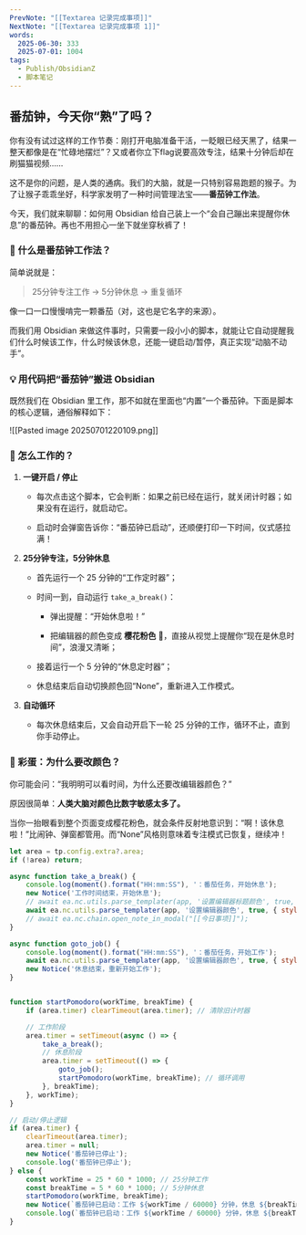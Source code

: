 ```yaml
---
PrevNote: "[[Textarea 记录完成事项]]"
NextNote: "[[Textarea 记录完成事项 1]]"
words:
  2025-06-30: 333
  2025-07-01: 1004
tags:
  - Publish/ObsidianZ
  - 脚本笔记
---
```



## 番茄钟，今天你“熟”了吗？

你有没有试过这样的工作节奏：刚打开电脑准备干活，一眨眼已经天黑了，结果一整天都像是在“忙碌地摆烂”？又或者你立下flag说要高效专注，结果十分钟后却在刷猫猫视频……

这不是你的问题，是人类的通病。我们的大脑，就是一只特别容易跑题的猴子。为了让猴子乖乖坐好，科学家发明了一种时间管理法宝——**番茄钟工作法**。

今天，我们就来聊聊：如何用 Obsidian 给自己装上一个“会自己蹦出来提醒你休息”的番茄钟。再也不用担心一坐下就坐穿秋裤了！

### 🍅 什么是番茄钟工作法？

简单说就是：

> 25分钟专注工作 → 5分钟休息 → 重复循环

像一口一口慢慢啃完一颗番茄（对，这也是它名字的来源）。

而我们用 Obsidian 来做这件事时，只需要一段小小的脚本，就能让它自动提醒我们什么时候该工作，什么时候该休息，还能一键启动/暂停，真正实现“动脑不动手”。


### 💡 用代码把“番茄钟”搬进 Obsidian


既然我们在 Obsidian 里工作，那不如就在里面也“内置”一个番茄钟。下面是脚本的核心逻辑，通俗解释如下：

![[Pasted image 20250701220109.png]]

### 🔧 怎么工作的？

1. **一键开启 / 停止**
    
    - 每次点击这个脚本，它会判断：如果之前已经在运行，就关闭计时器；如果没有在运行，就启动它。
        
    - 启动时会弹窗告诉你：“番茄钟已启动”，还顺便打印一下时间，仪式感拉满！
        
2. **25分钟专注，5分钟休息**
    
    - 首先运行一个 25 分钟的“工作定时器”；
        
    - 时间一到，自动运行 `take_a_break()`：
        
        - 弹出提醒：“开始休息啦！”
            
        - 把编辑器的颜色变成 **樱花粉色** 🌸，直接从视觉上提醒你“现在是休息时间”，浪漫又清晰；
            
    - 接着运行一个 5 分钟的“休息定时器”；
        
    - 休息结束后自动切换颜色回“None”，重新进入工作模式。
        
3. **自动循环**
    
    - 每次休息结束后，又会自动开启下一轮 25 分钟的工作，循环不止，直到你手动停止。


### 🎁 彩蛋：为什么要改颜色？

你可能会问：“我明明可以看时间，为什么还要改编辑器颜色？”

原因很简单：**人类大脑对颜色比数字敏感太多了。**

当你一抬眼看到整个页面变成樱花粉色，就会条件反射地意识到：“啊！该休息啦！”比闹钟、弹窗都管用。而“None”风格则意味着专注模式已恢复，继续冲！


```js //templater
let area = tp.config.extra?.area;
if (!area) return;

async function take_a_break() {
    console.log(moment().format("HH:mm:SS"), '：番茄任务，开始休息');
    new Notice('工作时间结束，开始休息');
    // await ea.nc.utils.parse_templater(app, '设置编辑器标题颜色', true, { style: 'random' });
    await ea.nc.utils.parse_templater(app, '设置编辑器颜色', true, { style: '樱花粉色' });
    // await ea.nc.chain.open_note_in_modal("[[今日事项]]");
}

async function goto_job() {
    console.log(moment().format("HH:mm:SS"), '：番茄任务，开始工作');
    await ea.nc.utils.parse_templater(app, '设置编辑器颜色', true, { style: 'None' });
	new Notice('休息结束，重新开始工作');
}


function startPomodoro(workTime, breakTime) {
    if (area.timer) clearTimeout(area.timer); // 清除旧计时器

    // 工作阶段
    area.timer = setTimeout(async () => {
        take_a_break();
        // 休息阶段
        area.timer = setTimeout(() => {
            goto_job();
            startPomodoro(workTime, breakTime); // 循环调用
        }, breakTime);
    }, workTime);
}

// 启动/停止逻辑
if (area.timer) {
    clearTimeout(area.timer);
    area.timer = null;
    new Notice('番茄钟已停止');
    console.log('番茄钟已停止');
} else {
    const workTime = 25 * 60 * 1000; // 25分钟工作
    const breakTime = 5 * 60 * 1000; // 5分钟休息
    startPomodoro(workTime, breakTime);
    new Notice(`番茄钟已启动：工作 ${workTime / 60000} 分钟，休息 ${breakTime / 60000} 分钟`);
    console.log(`番茄钟已启动：工作 ${workTime / 60000} 分钟，休息 ${breakTime / 60000} 分钟`);
}
```

